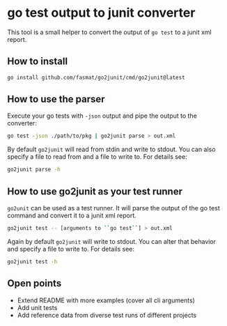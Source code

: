 # go test output to junit converter

This tool is a small helper to convert the output of `go test` to a junit xml report.

## How to install

```bash
go install github.com/fasmat/go2junit/cmd/go2junit@latest
```

## How to use the parser

Execute your go tests with `-json` output and pipe the output to the converter:

```bash
go test -json ./path/to/pkg | go2junit parse > out.xml
```

By default `go2junit` will read from stdin and write to stdout. You can also specify a file to read from and a file to write to. For details see:

```bash
go2junit parse -h
```

## How to use go2junit as your test runner

`go2unit` can be used as a test runner. It will parse the output of the go test command and convert it to a junit xml report.

```bash
go2junit test -- [arguments to ``go test``] > out.xml
```

Again by default `go2junit` will write to stdout. You can alter that behavior and specify a file to write to. For details see:

```bash
go2junit test -h
```

## Open points

* Extend README with more examples (cover all cli arguments)
* Add unit tests
* Add reference data from diverse test runs of different projects
